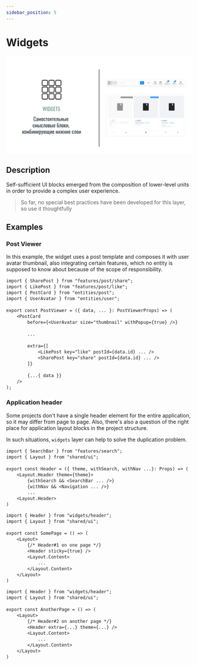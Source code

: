 ```yaml
---
sidebar_position: 5
---
```


# Widgets

![widgets-themed-bordered](/img/layers/widgets.png)

## Description

Self-sufficient UI blocks emerged from the composition of lower-level units in order to provide a complex user experience.

> So far, no special best practices have been developed for this layer, so use it thoughtfully

## Examples

### Post Viewer

In this example, the widget uses a post template and composes it with user avatar thumbnail, also integrating certain features, which no entity is supposed to know about because of the scope of responsibility.

```tsx title=widgets/post-viewer/ui.tsx
import { SharePost } from "features/post/share";
import { LikePost } from "features/post/like";
import { PostCard } from "entities/post";
import { UserAvatar } from "entities/user";

export const PostViewer = ({ data, ... }: PostViewerProps) => (
    <PostCard
        before={<UserAvatar size="thumbnail" withPopup={true} />}

        ...

        extra={[
            <LikePost key="like" postId={data.id} ... />
            <SharePost key="share" postId={data.id} ... />
        ]}

        {...{ data }}
    />
);
```

### Application header

Some projects don't have a single header element for the entire application, so it may differ from page to page.
Also, there's also a question of the right place for application layout blocks in the project structure.

In such situations, `widgets` layer can help to solve the duplication problem.

```tsx title=widgets/header/ui.tsx
import { SearchBar } from "features/search";
import { Layout } from "shared/ui";

export const Header = ({ theme, withSearch, withNav ...}: Props) => (
    <Layout.Header theme={theme}>
        {withSearch && <SearchBar ... />}
        {withNav && <Navigation ... />}
        ...
    <Layout.Header>
)
```

```tsx title=pages/some-page/ui.tsx
import { Header } from "widgets/header";
import { Layout } from "shared/ui";

export const SomePage = () => (
    <Layout>
        {/* Header#1 on one page */}
        <Header sticky={true} />
        <Layout.Content>
            ...
        </Layout.Content>
    </Layout>
)
```

```tsx title=pages/another-page/ui.tsx
import { Header } from "widgets/header";
import { Layout } from "shared/ui";

export const AnotherPage = () => (
    <Layout>
        {/* Header#2 on another page */}
        <Header extra={...} theme={...} />
        <Layout.Content>
            ...
        </Layout.Content>
    </Layout>
)
```
